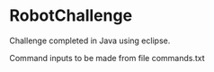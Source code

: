 # RobotChallenge

Challenge completed in Java using eclipse.

Command inputs to be made from file commands.txt
